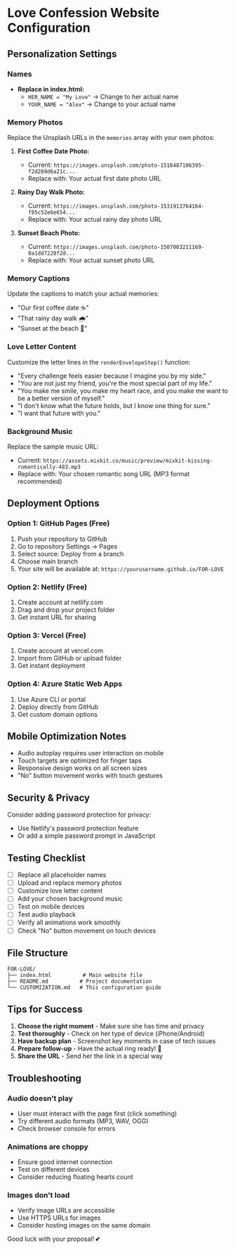 # Love Confession Website Configuration

## Personalization Settings

### Names
- **Replace in index.html:**
  - `HER_NAME = "My Love"` → Change to her actual name
  - `YOUR_NAME = "Alex"` → Change to your actual name

### Memory Photos
Replace the Unsplash URLs in the `memories` array with your own photos:

1. **First Coffee Date Photo:**
   - Current: `https://images.unsplash.com/photo-1516487106395-f2d269d6a21c...`
   - Replace with: Your actual first date photo URL

2. **Rainy Day Walk Photo:**
   - Current: `https://images.unsplash.com/photo-1531913764164-f85c52e6e654...`
   - Replace with: Your actual rainy day photo URL

3. **Sunset Beach Photo:**
   - Current: `https://images.unsplash.com/photo-1507003211169-0a1dd7228f2d...`
   - Replace with: Your actual sunset photo URL

### Memory Captions
Update the captions to match your actual memories:
- "Our first coffee date ☕️"
- "That rainy day walk 🌧️"
- "Sunset at the beach 🌅"

### Love Letter Content
Customize the letter lines in the `renderEnvelopeStep()` function:
- "Every challenge feels easier because I imagine you by my side."
- "You are not just my friend, you're the most special part of my life."
- "You make me smile, you make my heart race, and you make me want to be a better version of myself."
- "I don't know what the future holds, but I know one thing for sure."
- "I want that future with you."

### Background Music
Replace the sample music URL:
- Current: `https://assets.mixkit.co/music/preview/mixkit-kissing-romantically-483.mp3`
- Replace with: Your chosen romantic song URL (MP3 format recommended)

## Deployment Options

### Option 1: GitHub Pages (Free)
1. Push your repository to GitHub
2. Go to repository Settings → Pages
3. Select source: Deploy from a branch
4. Choose main branch
5. Your site will be available at: `https://yourusername.github.io/FOR-LOVE`

### Option 2: Netlify (Free)
1. Create account at netlify.com
2. Drag and drop your project folder
3. Get instant URL for sharing

### Option 3: Vercel (Free)
1. Create account at vercel.com
2. Import from GitHub or upload folder
3. Get instant deployment

### Option 4: Azure Static Web Apps
1. Use Azure CLI or portal
2. Deploy directly from GitHub
3. Get custom domain options

## Mobile Optimization Notes

- Audio autoplay requires user interaction on mobile
- Touch targets are optimized for finger taps
- Responsive design works on all screen sizes
- "No" button movement works with touch gestures

## Security & Privacy

Consider adding password protection for privacy:
- Use Netlify's password protection feature
- Or add a simple password prompt in JavaScript

## Testing Checklist

- [ ] Replace all placeholder names
- [ ] Upload and replace memory photos
- [ ] Customize love letter content
- [ ] Add your chosen background music
- [ ] Test on mobile devices
- [ ] Test audio playback
- [ ] Verify all animations work smoothly
- [ ] Check "No" button movement on touch devices

## File Structure
```
FOR-LOVE/
├── index.html          # Main website file
├── README.md          # Project documentation
└── CUSTOMIZATION.md   # This configuration guide
```

## Tips for Success

1. **Choose the right moment** - Make sure she has time and privacy
2. **Test thoroughly** - Check on her type of device (iPhone/Android)
3. **Have backup plan** - Screenshot key moments in case of tech issues
4. **Prepare follow-up** - Have the actual ring ready! 💍
5. **Share the URL** - Send her the link in a special way

## Troubleshooting

### Audio doesn't play
- User must interact with the page first (click something)
- Try different audio formats (MP3, WAV, OGG)
- Check browser console for errors

### Animations are choppy
- Ensure good internet connection
- Test on different devices
- Consider reducing floating hearts count

### Images don't load
- Verify image URLs are accessible
- Use HTTPS URLs for images
- Consider hosting images on the same domain

Good luck with your proposal! 💕
